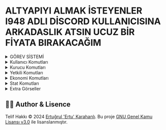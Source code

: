 # ALTYAPIYI ALMAK İSTEYENLER l948 ADLI DİSCORD KULLANICISINA ARKADASLIK ATSIN UCUZ BİR FİYATA BIRAKACAĞIM

<details>
  <summary>GÖREV SİSTEMİ</summary>

| Komut                  | Resim                                                                                                  |
| ---------------------- | ------------------------------------------------------------------------------------------------------ |
| Görev Alma | <img alt="image" src= "https://github.com/ertucuk/Satilik-Ertu-Bots/assets/68440024/0ace299e-5642-48e4-8feb-0937d37f5e50"> |
| Görev 1.sayfa | <img alt="image" src="https://github.com/ertucuk/Satilik-Ertu-Bots/assets/68440024/661b0ec2-66ca-4591-a43a-dd00bc30d989"> |
| Görev 2.sayfa | <img alt="image" src="https://github.com/ertucuk/Satilik-Ertu-Bots/assets/68440024/a69ba745-744b-4510-b199-ee0003205dec"> |
| Yetkili Alma | <img alt="image" src="https://github.com/ertucuk/Satilik-Ertu-Bots/assets/68440024/4ac6b9d3-c411-48fe-b574-8bf2284c9f46"> |
| Yetki Yükselt - Düşür | <img alt="image" src="https://github.com/ertucuk/Satilik-Ertu-Bots/assets/68440024/7fbe51a8-4950-4346-b532-9718f82ba9bf"> |
| Yetkililerim | <img alt="image" src="https://github.com/ertucuk/Satilik-Ertu-Bots/assets/68440024/b78656f4-fdc4-4abb-8a5c-b74c3794a381"> |
| Return Komutu | <img alt="image" src="https://github.com/ertucuk/Satilik-Ertu-Bots/assets/68440024/8b966190-f670-4a50-8d4e-d85bdf907196"> |
| Sorun Çöz Komutu | <img alt="image" src="https://github.com/ertucuk/Satilik-Ertu-Bots/assets/68440024/6d9252b7-bf54-4803-a623-25268c35cd40"> |
</details>

<details>
  <summary>Kullanıcı Komutları</summary>

| Komut                  | Resim                                                                                                  |
| ---------------------- | ------------------------------------------------------------------------------------------------------ |
| General Kategorisi | <img alt="image" src= "https://github.com/ertucuk/Ertu-Bots/assets/68440024/6bf1970c-91cc-4a61-b67f-13edfecef025"> |
| Profil Komutu | <img alt="image" src="https://github.com/ertucuk/Ertu-Bots/assets/68440024/578cfe33-3072-4dd8-a5f4-fc5da4bfa238"> |
| Ship Komutu | <img alt="image" src="https://github.com/ertucuk/Ertu-Bots/assets/68440024/1e97328e-08a4-4ae1-b359-af30e2b256f4"> |
</details>

<details>
  <summary>Kurucu Komutları</summary>
  
| Komut                  | Resim                                                                                                  |
| ---------------------- | ------------------------------------------------------------------------------------------------------ |
| Kurucu Kategorisi | <img alt="image" src="https://github.com/ertucuk/Ertu-Bots/assets/68440024/567b45ba-e123-4b76-865a-8619da6c7bc0"> |
| Setup Komutu | <img alt="image" src="https://github.com/ertucuk/Ertu-Bots/assets/68440024/17a6f3f5-bb6c-4782-bbec-07501d7077d1"> |
| Member Panel | <img alt="image" src="https://github.com/ertucuk/Ertu-Bots/assets/68440024/6f5a2b71-68ff-4d1c-9eca-e1f6ebdb8ab7"> |
| Auto Regıster Panel | <img alt="image" src="https://github.com/ertucuk/Ertu-Bots/assets/68440024/955c284c-c598-4f87-8c29-24f03107180c"> |
| Role Panel | <img alt="image" src="https://github.com/ertucuk/Ertu-Bots/assets/68440024/5699b9f8-da3f-48eb-ad5d-2ad35b3815e8"> |
| Secretroom Panel | <img alt="image" src="https://github.com/ertucuk/Ertu-Bots/assets/68440024/d36ebe70-79af-47b0-9869-ff2434385328"> |
</details>

<details>
  <summary>Yetkili Komutları</summary>

| Komut                  | Resim                                                                                                  |
| ---------------------- | ------------------------------------------------------------------------------------------------------ |
| Yetkili Kategorisi | <img alt="image" src="https://github.com/ertucuk/Ertu-Bots/assets/68440024/ff838429-44c4-48ad-82bc-476cb06c707d"> |
| Çekiliş Komutu | <img alt="image" src="https://github.com/ertucuk/Ertu-Bots/assets/68440024/3ffb7287-5436-4e21-8ef9-fbbeaa4ec43e"> |
| Say Komutu | <img alt="image" src="https://github.com/ertucuk/Ertu-Bots/assets/68440024/b3d4f50d-1644-4e91-9fbe-ee53eefdb2dd"> |
</details>

<details>
  <summary>Ekonomi Komutları</summary>
  
| Komut                  | Resim                                                                                                  |
| ---------------------- | ------------------------------------------------------------------------------------------------------ |
| Ekonomi Kategorisi | <img alt="image" src="https://github.com/ertucuk/Ertu-Bots/assets/68440024/1d3b585d-681b-47d8-a7be-3302839440a8"> |
</details>

<details>
  <summary>Stat Komutları</summary>

| Komut                  | Resim                                                                                                  |
| ---------------------- | ------------------------------------------------------------------------------------------------------ |
| Stat Kategorisi | <img alt="image" src="https://github.com/ertucuk/Ertu-Bots/assets/68440024/0b322cdd-f588-4424-be09-cbdabf42550b"> |
| Detay Komutu | <img alt="image" src="https://github.com/ertucuk/Ertu-Bots/assets/68440024/e1f583b4-539e-40e6-b86d-41eb0eb71bac"> |
| Stat Komutu | <img alt="image" src="https://github.com/ertucuk/Ertu-Bots/assets/68440024/f8d8d1d2-1f01-4304-9c77-d2682851078b"> |
| Stat Komutu | <img alt="image" src="https://github.com/ertucuk/Ertu-Bots/assets/68440024/47ed0997-f049-49e5-9925-a6f4b723abe1"> |
| Invite Komutu | <img alt="image" src="https://github.com/ertucuk/Ertu-Bots/assets/68440024/1eab8a2c-d1f2-46d5-b99c-2869153cd1c7"> |
| Top Komutu | <img alt="image" src="https://github.com/ertucuk/Ertu-Bots/assets/68440024/7a208cfd-f20a-42b1-8d83-429436c8b208"> |
| Top Komutu | <img alt="image" src="https://github.com/ertucuk/Ertu-Bots/assets/68440024/fc4af671-bcb9-468f-a948-6c6bb43225a8"> |
</details>

<details>
  <summary>Extra Görseller</summary>

| Komut                  | Resim                                                                                                  |
| ---------------------- | ------------------------------------------------------------------------------------------------------ |
| Context Komutları | <img alt="image" src="https://github.com/ertucuk/Ertu-Bots/assets/68440024/43abf8d6-5b72-4a01-b0cf-dd67edb68e29"> |
| Log Kanalları | <img alt="image" src="https://github.com/ertucuk/Ertu-Bots/assets/68440024/63543aac-5d77-4100-af34-9fc1d2a3ac9d"> |
| Bot Dosyaları | <img alt="image" src="https://github.com/ertucuk/Ertu-Bots/assets/68440024/6092ede3-bcef-495c-8837-bd4066c3bb7a"> |

</details>

## 🐻‍❄️ Author & Lisence
Telif Hakkı © 2024 [Ertuğrul 'Ertu' Karahanlı](https://github.com/ertucuk). Bu proje [GNU Genel Kamu Lisansı v3.0](https://github.com/ertucuk/Ertu-Bots/blob/main/LICENSE) ile lisanslanmıştır.
